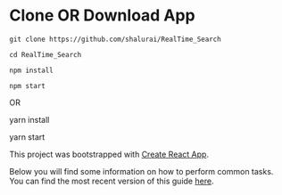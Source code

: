 
# Clone OR Download App
    git clone https://github.com/shalurai/RealTime_Search

    cd RealTime_Search

    npm install

    npm start

 OR

  yarn install
   
  yarn start


This project was bootstrapped with [Create React App](https://github.com/facebookincubator/create-react-app).

Below you will find some information on how to perform common tasks.<br>
You can find the most recent version of this guide [here](https://github.com/facebookincubator/create-react-app/blob/master/packages/react-scripts/template/README.md).

